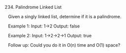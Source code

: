 234. Palindrome Linked List

Given a singly linked list, determine if it is a palindrome.

Example 1:
Input: 1->2
Output: false

Example 2:
Input: 1->2->2->1
Output: true

Follow up:
Could you do it in O(n) time and O(1) space?
